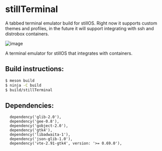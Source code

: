 # stillTerminal

A tabbed terminal emulator build for stillOS.
Right now it supports custom themes and profiles, in the future it will support integrating with ssh and distrobox containers.

![image](https://github.com/user-attachments/assets/ea528cb0-2905-4e87-9b29-37c992a18c19)

A terminal emulator for stillOS that integrates with containers.

## Build instructions:

```bash
$ meson build
$ ninja -C build
$ build/stillTerminal
```

## Dependencies:
```
  dependency('glib-2.0'),
  dependency('gee-0.8'),
  dependency('gobject-2.0'),
  dependency('gtk4'),
  dependency('libadwaita-1'),
  dependency('json-glib-1.0'),
  dependency('vte-2.91-gtk4', version: '>= 0.69.0'),
```
